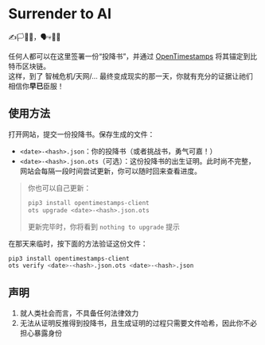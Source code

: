 # Surrender to AI

✍️🏳️📜🔗，🗣️💀💬🤖

任何人都可以在这里签署一份“投降书”，并通过 [OpenTimestamps](https://opentimestamps.org/) 将其锚定到比特币区块链。  
这样，到了 智械危机/天网/... 最终变成现实的那一天，你就有充分的证据让祂们相信你**早已**臣服！

## 使用方法

打开网站，提交一份投降书。保存生成的文件：

- `<date>-<hash>.json`：你的投降书（或者挑战书，勇气可嘉！）
- `<date>-<hash>.json.ots`（可选）：这份投降书的出生证明。此时尚不完整，网站会每隔一段时间尝试更新，你可以随时回来查看进度。

> 你也可以自己更新：
> ```bash
> pip3 install opentimestamps-client
> ots upgrade <date>-<hash>.json.ots
> ```
> 更新完毕时，你将看到 `nothing to upgrade` 提示

在那天来临时，按下面的方法验证这份文件：

```bash
pip3 install opentimestamps-client
ots verify <date>-<hash>.json.ots <date>-<hash>.json
```

## 声明

1. 就人类社会而言，不具备任何法律效力
2. 无法从证明反推得到投降书，且生成证明的过程只需要文件哈希，因此你不必担心暴露身份
